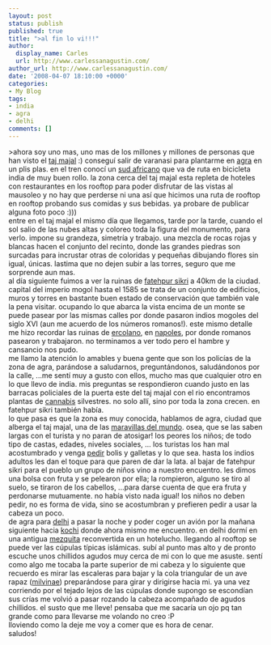 ```yaml
---
layout: post
status: publish
published: true
title: ">al fin lo vi!!!"
author:
  display_name: Carles
  url: http://www.carlessanagustin.com/
author_url: http://www.carlessanagustin.com/
date: '2008-04-07 18:10:00 +0000'
categories:
- My Blog
tags:
- india
- agra
- delhi
comments: []
---
```

<p>>ahora soy uno mas, uno mas de los millones y millones de personas que han visto el <a href="http://en.wikipedia.org/wiki/Taj_Mahal">taj majal</a> :) consegu&iacute; salir de varanasi para plantarme en <a href="http://en.wikipedia.org/wiki/Agra">agra</a> en un plis plas. en el tren conoc&iacute; un <a href="http://en.wikipedia.org/wiki/South_africa">sud africano</a> que va de ruta en bicicleta india de muy buen rollo. la zona cerca del taj majal esta repleta de hoteles con restaurantes en los rooftop para poder disfrutar de las vistas al mausoleo y no hay que perderse ni una as&iacute; que hicimos una ruta de rooftop en rooftop probando sus comidas y sus bebidas. ya probare de publicar alguna foto poco :)))<br /><a href="/images/posts/image000023.jpg"><img src="/images/posts/image000023.jpg?w=300" alt="" border="0" /></a>entre en el taj majal el mismo d&iacute;a que llegamos, tarde por la tarde, cuando el sol salio de las nubes altas y coloreo toda la figura del monumento, para verlo. impone su grandeza, simetr&iacute;a y trabajo. una mezcla de rocas rojas y blancas hacen el conjunto del recinto, donde las grandes piedras son surcadas para incrustar otras de coloridas y peque&ntilde;as dibujando flores sin igual, &uacute;nicas. lastima que no dejen subir a las torres, seguro que me sorprende aun mas.<br /><a href="http://nomadalagana.files.wordpress.com/2008/04/image00004.jpg"><img src="http://nomadalagana.files.wordpress.com/2008/04/image00004.jpg?w=200" alt="" border="0" /></a>al d&iacute;a siguiente fuimos a ver la ruinas de <a href="http://en.wikipedia.org/wiki/Fatehpur_Sikri">fatehpur sikri</a> a 40km de la ciudad. capital del imperio mogol hasta el 1585 se trata de un conjunto de edificios, muros y torres en bastante buen estado de conservaci&oacute;n que tambi&eacute;n vale la pena visitar. ocupando lo que abarca la vista encima de un monte se puede pasear por las mismas calles por donde pasaron indios mogoles del siglo XVI (aun me acuerdo de los n&uacute;meros romanos!). este mismo detalle me hizo recordar las ruinas de <a href="http://en.wikipedia.org/wiki/Herculaneum">ercolano</a>, en <a href="http://en.wikipedia.org/wiki/Naples">napoles</a>, por donde romanos pasearon y trabajaron. no terminamos a ver todo pero el hambre y cansancio nos pudo.<br />me llamo la atenci&oacute;n lo amables y buena gente que son los polic&iacute;as de la zona de agra, par&aacute;ndose a saludarnos, pregunt&aacute;ndonos, salud&aacute;ndonos por la calle, ...me sent&iacute; muy a gusto con ellos, mucho mas que cualquier otro en lo que llevo de india. mis preguntas se respondieron cuando justo en las barracas policiales de la puerta este del taj majal con el rio encontramos plantas de <a href="http://en.wikipedia.org/wiki/Cannabis">cannabis</a> silvestres. no solo all&iacute;, sino por toda la zona crecen. en fatehpur sikri tambi&eacute;n hab&iacute;a.<br />lo que pasa es que la zona es muy conocida, hablamos de agra, ciudad que alberga el taj majal, una de las <a href="http://en.wikipedia.org/wiki/Wonders_of_the_World">maravillas del mundo</a>. osea, que se las saben largas con el turista y no paran de atosigar! los peores los ni&ntilde;os; de todo tipo de castas, edades, niveles sociales, ... los turistas los han mal acostumbrado y venga <a href="http://en.wikipedia.org/wiki/Begging">pedir</a> bolis y galletas y lo que sea. hasta los indios adultos les dan el toque para que paren de dar la lata. al bajar de fatehpur sikri para el pueblo un grupo de ni&ntilde;os vino a nuestro encuentro. les dimos una bolsa con fruta y se pelearon por ella; la rompieron, alguno se tiro al suelo, se tiraron de los cabellos, ...para darse cuenta de que era fruta y perdonarse mutuamente. no hab&iacute;a visto nada igual! los ni&ntilde;os no deben pedir, no es forma de vida, sino se acostumbran  y prefieren pedir a usar la cabeza un poco.<br /><a href="/images/posts/image000063.jpg"><img src="/images/posts/image000063.jpg?w=200" alt="" border="0" /></a>de agra para <a href="http://en.wikipedia.org/wiki/Delhi">delhi</a> a pasar la noche y poder coger un avi&oacute;n por la ma&ntilde;ana siguiente hacia <a href="http://en.wikipedia.org/wiki/Kochi_%28India%29">kochi</a> donde ahora mismo me encuentro. en delhi dorm&iacute; en una antigua <a href="http://es.wikipedia.org/wiki/Mezquita">mezquita</a> reconvertida en un hotelucho. llegando al rooftop se puede ver las c&uacute;pulas t&iacute;picas isl&aacute;micas. sub&iacute; al punto mas alto y de pronto escuche unos chillidos agudos muy cerca de mi con lo que me asuste. sent&iacute; como algo me tocaba la parte superior de mi cabeza y lo siguiente que recuerdo es mirar las escaleras para bajar y la cola triangular de un ave rapaz (<a href="http://es.wikipedia.org/wiki/Milvinae">milvinae</a>) prepar&aacute;ndose para girar y dirigirse hacia mi. ya una vez corriendo por el tejado lejos de las c&uacute;pulas donde supongo se escond&iacute;an sus cr&iacute;as me volvi&oacute; a pasar rozando la cabeza acompa&ntilde;ado de agudos chillidos. el susto que me lleve! pensaba que me sacar&iacute;a un ojo pq tan grande como para llevarse me volando no creo :P<br />lloviendo como la deje me voy a comer que es hora de cenar.<br />saludos!</p>
